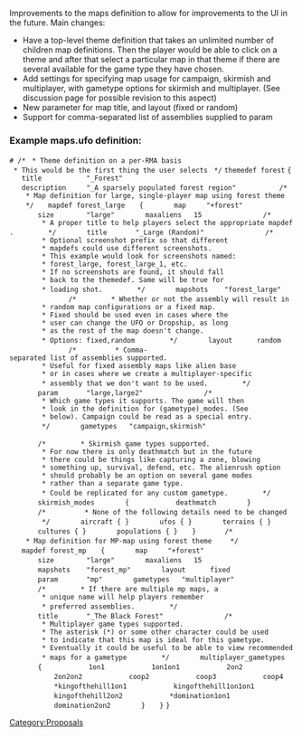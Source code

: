 Improvements to the maps definition to allow for improvements to the UI
in the future. Main changes:

- Have a top-level theme definition that takes an unlimited number of
  children map definitions. Then the player would be able to click on a
  theme and after that select a particular map in that theme if there
  are several available for the game type they have chosen.
- Add settings for specifying map usage for campaign, skirmish and
  multiplayer, with gametype options for skirmish and multiplayer. (See
  discussion page for possible revision to this aspect)
- New parameter for map title, and layout (fixed or random)
- Support for comma-separated list of assemblies supplied to param

### Example maps.ufo definition:

`# /*`
` * Theme definition on a per-RMA basis`
` * This would be the first thing the user selects`
` */`
`themedef forest`
`{`
`   title           "_Forest"`
`   description     "_A sparsely populated forest region"`
`   `
`   `
`   /*`
`    * Map definition for large, single-player map using forest theme`
`    */`
`   mapdef forest_large`
`   {`
`       map     "+forest"`
`       size        "large"`
`       maxaliens   15`
`       `
`       /*`
`        * A proper title to help players select the appropriate mapdef.`
`        */`
`       title       "_Large (Random)"`
`       `
`       /*`
`        * Optional screenshot prefix so that different`
`        * mapdefs could use different screenshots.`
`        * This example would look for screenshots named:`
`        * forest_large, forest_large_1, etc.`
`        * If no screenshots are found, it should fall`
`        * back to the themedef. Same will be true for `
`        * loading shot.`
`        */`
`       mapshots    "forest_large"`
`       `
`       /*`
`        * Whether or not the assembly will result in`
`        * random map configurations or a fixed map.`
`        * Fixed should be used even in cases where the`
`        * user can change the UFO or Dropship, as long`
`        * as the rest of the map doesn't change.`
`        * Options: fixed,random`
`        */`
`       layout      random`
`       `
`       /* `
`        * Comma-separated list of assemblies supported.`
`        * Useful for fixed assembly maps like alien base `
`        * or in cases where we create a multiplayer-specific`
`        * assembly that we don't want to be used.`
`        */`
`       param       "large,large2"`
`       `
`       /* `
`        * Which game types it supports. The game will then`
`        * look in the definition for (gametype)_modes. (See`
`        * below). Campaign could be read as a special entry.`
`        */`
`       gametypes   "campaign,skirmish"`

`       /*`
`        * Skirmish game types supported.`
`        * For now there is only deathmatch but in the future`
`        * there could be things like capturing a zone, blowing`
`        * something up, survival, defend, etc. The alienrush option`
`        * should probably be an option on several game modes`
`        * rather than a separate game type.`
`        * Could be replicated for any custom gametype.`
`        */`
`       skirmish_modes`
`       {`
`           deathmatch`
`       }`
`       `
`       /* `
`        * None of the following details need to be changed`
`        */`
`       aircraft { }`
`       ufos { }`
`       terrains { }`
`       cultures { }`
`       populations { }`
`   }`
`   `
`   /*`
`    * Map definition for MP-map using forest theme`
`    */`
`   mapdef forest_mp`
`   {`
`       map     "+forest"`
`       size        "large"`
`       maxaliens   15`
`       mapshots    "forest_mp"`
`       layout      fixed`
`       param       "mp"`
`       gametypes   "multiplayer"`
`       `
`       /*`
`        * If there are multiple mp maps, a `
`        * unique name will help players remember`
`        * preferred assemblies.`
`        */`
`       title       "_The Black Forest"`
`       `
`       /*`
`        * Multiplayer game types supported.`
`        * The asterisk (*) or some other character could be used`
`        * to indicate that this map is ideal for this gametype.`
`        * Eventually it could be useful to be able to view recommended`
`        * maps for a gametype`
`        */`
`       multiplayer_gametypes`
`       {`
`           1on1`
`           1on1on1`
`           2on2`
`           2on2on2`
`           coop2`
`           coop3`
`           coop4`
`           *kingofthehill1on1`
`           kingofthehill1on1on1`
`           kingofthehill2on2`
`           *domination1on1`
`           domination2on2`
`       }`
`   }`
`}`

[Category:Proposals](Category:Proposals "wikilink")